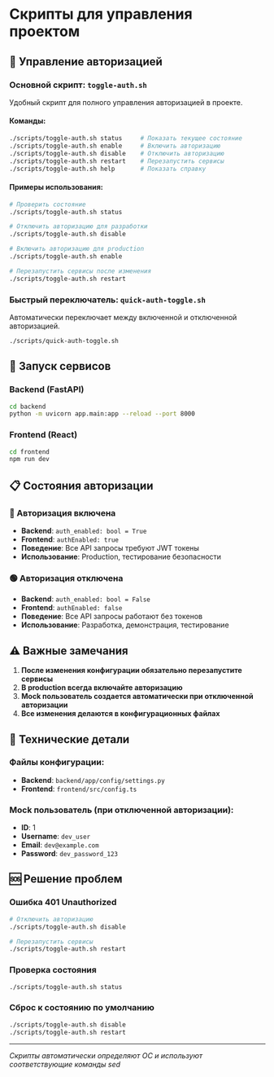 # Скрипты для управления проектом

## 🔐 Управление авторизацией

### Основной скрипт: `toggle-auth.sh`

Удобный скрипт для полного управления авторизацией в проекте.

#### Команды:
```bash
./scripts/toggle-auth.sh status     # Показать текущее состояние
./scripts/toggle-auth.sh enable     # Включить авторизацию
./scripts/toggle-auth.sh disable    # Отключить авторизацию
./scripts/toggle-auth.sh restart    # Перезапустить сервисы
./scripts/toggle-auth.sh help       # Показать справку
```

#### Примеры использования:
```bash
# Проверить состояние
./scripts/toggle-auth.sh status

# Отключить авторизацию для разработки
./scripts/toggle-auth.sh disable

# Включить авторизацию для production
./scripts/toggle-auth.sh enable

# Перезапустить сервисы после изменения
./scripts/toggle-auth.sh restart
```

### Быстрый переключатель: `quick-auth-toggle.sh`

Автоматически переключает между включенной и отключенной авторизацией.

```bash
./scripts/quick-auth-toggle.sh
```

## 🚀 Запуск сервисов

### Backend (FastAPI)
```bash
cd backend
python -m uvicorn app.main:app --reload --port 8000
```

### Frontend (React)
```bash
cd frontend
npm run dev
```

## 📋 Состояния авторизации

### 🔴 Авторизация включена
- **Backend**: `auth_enabled: bool = True`
- **Frontend**: `authEnabled: true`
- **Поведение**: Все API запросы требуют JWT токены
- **Использование**: Production, тестирование безопасности

### 🟢 Авторизация отключена
- **Backend**: `auth_enabled: bool = False`
- **Frontend**: `authEnabled: false`
- **Поведение**: Все API запросы работают без токенов
- **Использование**: Разработка, демонстрация, тестирование

## ⚠️ Важные замечания

1. **После изменения конфигурации обязательно перезапустите сервисы**
2. **В production всегда включайте авторизацию**
3. **Mock пользователь создается автоматически при отключенной авторизации**
4. **Все изменения делаются в конфигурационных файлах**

## 🔧 Технические детали

### Файлы конфигурации:
- **Backend**: `backend/app/config/settings.py`
- **Frontend**: `frontend/src/config.ts`

### Mock пользователь (при отключенной авторизации):
- **ID**: 1
- **Username**: `dev_user`
- **Email**: `dev@example.com`
- **Password**: `dev_password_123`

## 🆘 Решение проблем

### Ошибка 401 Unauthorized
```bash
# Отключить авторизацию
./scripts/toggle-auth.sh disable

# Перезапустить сервисы
./scripts/toggle-auth.sh restart
```

### Проверка состояния
```bash
./scripts/toggle-auth.sh status
```

### Сброс к состоянию по умолчанию
```bash
./scripts/toggle-auth.sh disable
./scripts/toggle-auth.sh restart
```

---

*Скрипты автоматически определяют ОС и используют соответствующие команды sed*

